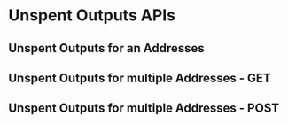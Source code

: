 # Unspent Outputs APIs

## Unspent Outputs for an Addresses

## Unspent Outputs for multiple Addresses - GET

## Unspent Outputs for multiple Addresses - POST
